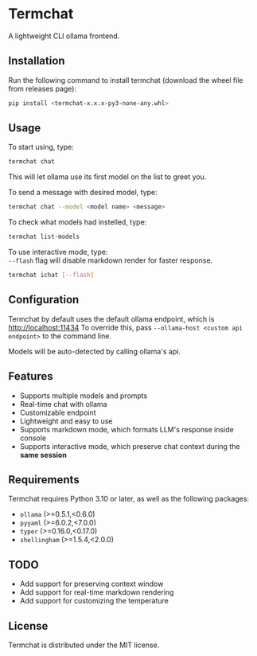 # Termchat

A lightweight CLI ollama frontend.

## Installation

Run the following command to install termchat (download the wheel file from releases page):

```bash
pip install <termchat-x.x.x-py3-none-any.whl>
```

## Usage

To start using, type:

```bash
termchat chat
```

This will let ollama use its first model on the list to greet you.

To send a message with desired model, type:

```bash
termchat chat --model <model name> <message>
```

To check what models had instelled, type:

```bash
termchat list-models
```

To use interactive mode, type:  
`--flash` flag will disable markdown render for faster response.

```bash
termchat ichat [--flash]
```

## Configuration

Termchat by default uses the default ollama endpoint, which is <http://localhost:11434>
To override this, pass `--ollama-host <custom api endpoint>` to the command line.

Models will be auto-detected by calling ollama's api.

## Features

* Supports multiple models and prompts
* Real-time chat with ollama
* Customizable endpoint
* Lightweight and easy to use
* Supports markdown mode, which formats LLM's response inside console
* Supports interactive mode, which preserve chat context during the **same session**

## Requirements

Termchat requires Python 3.10 or later, as well as the following packages:

* `ollama` (>=0.5.1,<0.6.0)
* `pyyaml` (>=6.0.2,<7.0.0)
* `typer` (>=0.16.0,<0.17.0)
* `shellingham` (>=1.5.4,<2.0.0)

## TODO

* Add support for preserving context window
* Add support for real-time markdown rendering
* Add support for customizing the temperature

## License

Termchat is distributed under the MIT license.
